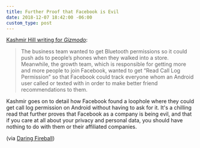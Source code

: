 ```yaml
---
title: Further Proof that Facebook is Evil
date: 2018-12-07 18:42:00 -06:00
custom_type: post
---
```


[Kashmir Hill writing for *Gizmodo*](https://gizmodo.com/facebook-was-fully-aware-that-tracking-who-people-call-1830884585/amp):

> The business team wanted to get Bluetooth permissions so it could push ads to people’s phones when they walked into a store. Meanwhile, the growth team, which is responsible for getting more and more people to join Facebook, wanted to get “Read Call Log Permission” so that Facebook could track everyone whom an Android user called or texted with in order to make better friend recommendations to them.

Kashmir goes on to detail how Facebook found a loophole where they could get call log permission on Android without having to ask for it. It's a chilling read that further proves that Facebook as a company is being evil, and that if you care at all about your privacy and personal data, you should have nothing to do with them or their affiliated companies.

(via [Daring Fireball](https://daringfireball.net/linked/2018/12/07/hill-facebook-emails))